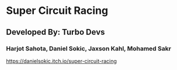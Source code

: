 # Super Circuit Racing
## Developed By: Turbo Devs
### Harjot Sahota, Daniel Sokic, Jaxson Kahl, Mohamed Sakr

 
https://danielsokic.itch.io/super-circuit-racing
